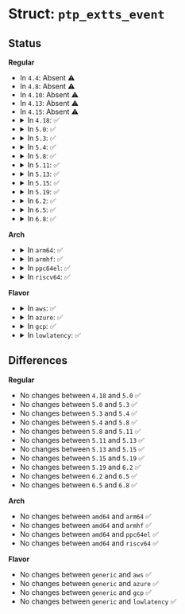 # Struct: <code>ptp_extts_event</code>

## Status
<b>Regular</b>
<ul>
<li>
In <code>4.4</code>: Absent ⚠️
</li>
<li>
In <code>4.8</code>: Absent ⚠️
</li>
<li>
In <code>4.10</code>: Absent ⚠️
</li>
<li>
In <code>4.13</code>: Absent ⚠️
</li>
<li>
In <code>4.15</code>: Absent ⚠️
</li>
<li>
<details>
<summary>In <code>4.18</code>: ✅</summary>

```c
struct ptp_extts_event {
    struct ptp_clock_time t;
    unsigned int index;
    unsigned int flags;
    unsigned int rsv[2];
};
```
</details>
</li>
<li>
<details>
<summary>In <code>5.0</code>: ✅</summary>

```c
struct ptp_extts_event {
    struct ptp_clock_time t;
    unsigned int index;
    unsigned int flags;
    unsigned int rsv[2];
};
```
</details>
</li>
<li>
<details>
<summary>In <code>5.3</code>: ✅</summary>

```c
struct ptp_extts_event {
    struct ptp_clock_time t;
    unsigned int index;
    unsigned int flags;
    unsigned int rsv[2];
};
```
</details>
</li>
<li>
<details>
<summary>In <code>5.4</code>: ✅</summary>

```c
struct ptp_extts_event {
    struct ptp_clock_time t;
    unsigned int index;
    unsigned int flags;
    unsigned int rsv[2];
};
```
</details>
</li>
<li>
<details>
<summary>In <code>5.8</code>: ✅</summary>

```c
struct ptp_extts_event {
    struct ptp_clock_time t;
    unsigned int index;
    unsigned int flags;
    unsigned int rsv[2];
};
```
</details>
</li>
<li>
<details>
<summary>In <code>5.11</code>: ✅</summary>

```c
struct ptp_extts_event {
    struct ptp_clock_time t;
    unsigned int index;
    unsigned int flags;
    unsigned int rsv[2];
};
```
</details>
</li>
<li>
<details>
<summary>In <code>5.13</code>: ✅</summary>

```c
struct ptp_extts_event {
    struct ptp_clock_time t;
    unsigned int index;
    unsigned int flags;
    unsigned int rsv[2];
};
```
</details>
</li>
<li>
<details>
<summary>In <code>5.15</code>: ✅</summary>

```c
struct ptp_extts_event {
    struct ptp_clock_time t;
    unsigned int index;
    unsigned int flags;
    unsigned int rsv[2];
};
```
</details>
</li>
<li>
<details>
<summary>In <code>5.19</code>: ✅</summary>

```c
struct ptp_extts_event {
    struct ptp_clock_time t;
    unsigned int index;
    unsigned int flags;
    unsigned int rsv[2];
};
```
</details>
</li>
<li>
<details>
<summary>In <code>6.2</code>: ✅</summary>

```c
struct ptp_extts_event {
    struct ptp_clock_time t;
    unsigned int index;
    unsigned int flags;
    unsigned int rsv[2];
};
```
</details>
</li>
<li>
<details>
<summary>In <code>6.5</code>: ✅</summary>

```c
struct ptp_extts_event {
    struct ptp_clock_time t;
    unsigned int index;
    unsigned int flags;
    unsigned int rsv[2];
};
```
</details>
</li>
<li>
<details>
<summary>In <code>6.8</code>: ✅</summary>

```c
struct ptp_extts_event {
    struct ptp_clock_time t;
    unsigned int index;
    unsigned int flags;
    unsigned int rsv[2];
};
```
</details>
</li>
</ul>
<b>Arch</b>
<ul>
<li>
<details>
<summary>In <code>arm64</code>: ✅</summary>

```c
struct ptp_extts_event {
    struct ptp_clock_time t;
    unsigned int index;
    unsigned int flags;
    unsigned int rsv[2];
};
```
</details>
</li>
<li>
<details>
<summary>In <code>armhf</code>: ✅</summary>

```c
struct ptp_extts_event {
    struct ptp_clock_time t;
    unsigned int index;
    unsigned int flags;
    unsigned int rsv[2];
};
```
</details>
</li>
<li>
<details>
<summary>In <code>ppc64el</code>: ✅</summary>

```c
struct ptp_extts_event {
    struct ptp_clock_time t;
    unsigned int index;
    unsigned int flags;
    unsigned int rsv[2];
};
```
</details>
</li>
<li>
<details>
<summary>In <code>riscv64</code>: ✅</summary>

```c
struct ptp_extts_event {
    struct ptp_clock_time t;
    unsigned int index;
    unsigned int flags;
    unsigned int rsv[2];
};
```
</details>
</li>
</ul>
<b>Flavor</b>
<ul>
<li>
<details>
<summary>In <code>aws</code>: ✅</summary>

```c
struct ptp_extts_event {
    struct ptp_clock_time t;
    unsigned int index;
    unsigned int flags;
    unsigned int rsv[2];
};
```
</details>
</li>
<li>
<details>
<summary>In <code>azure</code>: ✅</summary>

```c
struct ptp_extts_event {
    struct ptp_clock_time t;
    unsigned int index;
    unsigned int flags;
    unsigned int rsv[2];
};
```
</details>
</li>
<li>
<details>
<summary>In <code>gcp</code>: ✅</summary>

```c
struct ptp_extts_event {
    struct ptp_clock_time t;
    unsigned int index;
    unsigned int flags;
    unsigned int rsv[2];
};
```
</details>
</li>
<li>
<details>
<summary>In <code>lowlatency</code>: ✅</summary>

```c
struct ptp_extts_event {
    struct ptp_clock_time t;
    unsigned int index;
    unsigned int flags;
    unsigned int rsv[2];
};
```
</details>
</li>
</ul>

## Differences
<b>Regular</b>
<ul>
<li>
No changes between <code>4.18</code> and <code>5.0</code> ✅
</li>
<li>
No changes between <code>5.0</code> and <code>5.3</code> ✅
</li>
<li>
No changes between <code>5.3</code> and <code>5.4</code> ✅
</li>
<li>
No changes between <code>5.4</code> and <code>5.8</code> ✅
</li>
<li>
No changes between <code>5.8</code> and <code>5.11</code> ✅
</li>
<li>
No changes between <code>5.11</code> and <code>5.13</code> ✅
</li>
<li>
No changes between <code>5.13</code> and <code>5.15</code> ✅
</li>
<li>
No changes between <code>5.15</code> and <code>5.19</code> ✅
</li>
<li>
No changes between <code>5.19</code> and <code>6.2</code> ✅
</li>
<li>
No changes between <code>6.2</code> and <code>6.5</code> ✅
</li>
<li>
No changes between <code>6.5</code> and <code>6.8</code> ✅
</li>
</ul>
<b>Arch</b>
<ul>
<li>
No changes between <code>amd64</code> and <code>arm64</code> ✅
</li>
<li>
No changes between <code>amd64</code> and <code>armhf</code> ✅
</li>
<li>
No changes between <code>amd64</code> and <code>ppc64el</code> ✅
</li>
<li>
No changes between <code>amd64</code> and <code>riscv64</code> ✅
</li>
</ul>
<b>Flavor</b>
<ul>
<li>
No changes between <code>generic</code> and <code>aws</code> ✅
</li>
<li>
No changes between <code>generic</code> and <code>azure</code> ✅
</li>
<li>
No changes between <code>generic</code> and <code>gcp</code> ✅
</li>
<li>
No changes between <code>generic</code> and <code>lowlatency</code> ✅
</li>
</ul>
